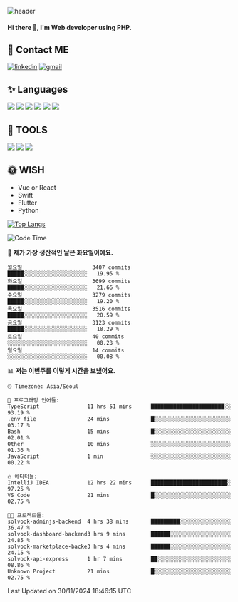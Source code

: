 ![header](https://capsule-render.vercel.app/api?type=waving&color=auto&height=300&section=header&text=Elin&fontSize=90&animation=twinkling)

#### Hi there 👋, I'm <b>Web developer</b> using PHP. ####

<!--
- 🔭 I’m currently working on Uniwill
- 🌱 I’m currently learning Vue or React or Python.
-->

<!---#### I am PHP developer --->

## 💌 Contact ME ###
[<img src='https://img.shields.io/badge/-EunjiKo-%230A66C2?style=flat-square&logo=LinkedIn&logoColor=white' alt='linkedin'>](https://www.linkedin.com/in/https://www.linkedin.com/in/eunji-ko-00a907164//)  [<img src='https://img.shields.io/badge/-einee214%40gmail.com-%23EA4335?style=flat-square&logo=Gmail&logoColor=white' alt='gmail'>](einee214@gmail.com)  


## ✨ Languages
<img src='https://img.shields.io/badge/-PHP-%23777BB4?style=for-the-badge&logo=PHP&logoColor=white'> <img src='https://img.shields.io/badge/-Laravel-%23FF2D20?style=for-the-badge&logo=Laravel&logoColor=white'> <img src='https://img.shields.io/badge/Jquery-%230769AD?style=for-the-badge&logo=Jquery&logoColor=white'> <img src='https://img.shields.io/badge/CSS3-%231572B6?style=for-the-badge&logo=CSS3&logoColor=white'> <img src='https://img.shields.io/badge/Bootstrap-%237952B3?style=for-the-badge&logo=Bootstrap&logoColor=white' > <img src='https://img.shields.io/badge/MySQL-%234479A1?style=for-the-badge&logo=MySQL&logoColor=white' >

## 🌷 TOOLS
<img src='https://img.shields.io/badge/PHPSTORM-%23000000?style=for-the-badge&logo=PhpStorm&logoColor=white' > <img src='https://img.shields.io/badge/GitLab-%23FCA121?style=for-the-badge&logo=GitLab&logoColor=white' > <img src='https://img.shields.io/badge/GitHub-%23181717?style=for-the-badge&logo=GitHub&logoColor=white'>


## 🌞 WISH
- Vue or React
- Swift
- Flutter
- Python


[![Top Langs](https://github-readme-stats.vercel.app/api/top-langs/?username=ein214&layout=compact)](https://github.com/anuraghazra/github-readme-stats)

<!--START_SECTION:waka-->
![Code Time](http://img.shields.io/badge/Code%20Time-3%2C919%20hrs%2047%20mins-blue)

📅 **제가 가장 생산적인 날은 화요일이에요.** 

```text
월요일                      3407 commits        █████░░░░░░░░░░░░░░░░░░░░   19.95 % 
화요일                      3699 commits        █████░░░░░░░░░░░░░░░░░░░░   21.66 % 
수요일                      3279 commits        █████░░░░░░░░░░░░░░░░░░░░   19.20 % 
목요일                      3516 commits        █████░░░░░░░░░░░░░░░░░░░░   20.59 % 
금요일                      3123 commits        █████░░░░░░░░░░░░░░░░░░░░   18.29 % 
토요일                      40 commits          ░░░░░░░░░░░░░░░░░░░░░░░░░   00.23 % 
일요일                      14 commits          ░░░░░░░░░░░░░░░░░░░░░░░░░   00.08 % 
```


📊 **저는 이번주를 이렇게 시간을 보냈어요.** 

```text
🕑︎ Timezone: Asia/Seoul

💬 프로그래밍 언어들: 
TypeScript               11 hrs 51 mins      ███████████████████████░░   93.19 % 
.env file                24 mins             █░░░░░░░░░░░░░░░░░░░░░░░░   03.17 % 
Bash                     15 mins             █░░░░░░░░░░░░░░░░░░░░░░░░   02.01 % 
Other                    10 mins             ░░░░░░░░░░░░░░░░░░░░░░░░░   01.36 % 
JavaScript               1 min               ░░░░░░░░░░░░░░░░░░░░░░░░░   00.22 % 

🔥 에디터들: 
IntelliJ IDEA            12 hrs 22 mins      ████████████████████████░   97.25 % 
VS Code                  21 mins             █░░░░░░░░░░░░░░░░░░░░░░░░   02.75 % 

🐱‍💻 프로젝트들: 
solvook-adminjs-backend  4 hrs 38 mins       █████████░░░░░░░░░░░░░░░░   36.47 % 
solvook-dashboard-backend3 hrs 9 mins        ██████░░░░░░░░░░░░░░░░░░░   24.85 % 
solvook-marketplace-backe3 hrs 4 mins        ██████░░░░░░░░░░░░░░░░░░░   24.15 % 
solvook-api-express      1 hr 7 mins         ██░░░░░░░░░░░░░░░░░░░░░░░   08.86 % 
Unknown Project          21 mins             █░░░░░░░░░░░░░░░░░░░░░░░░   02.75 % 
```


 Last Updated on 30/11/2024 18:46:15 UTC
<!--END_SECTION:waka-->

<!---![GitHub stats](https://github-readme-stats.vercel.app/api?username=ein214&show_icons=true&theme=dracula)  --->



